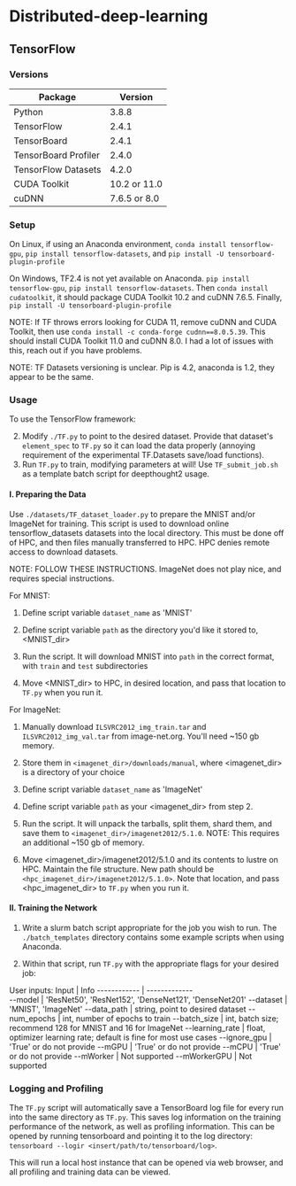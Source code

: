 # Distributed-deep-learning

## TensorFlow

### Versions

Package | Version 
------------ | -------------  
Python | 3.8.8
TensorFlow | 2.4.1
TensorBoard | 2.4.1
TensorBoard Profiler | 2.4.0
TensorFlow Datasets | 4.2.0
CUDA Toolkit | 10.2 or 11.0 
cuDNN | 7.6.5 or 8.0 

### Setup

On Linux, if using an Anaconda environment, `conda install tensorflow-gpu`, `pip install tensorflow-datasets`, and `pip install -U tensorboard-plugin-profile`

On Windows, TF2.4 is not yet available on Anaconda. `pip install tensorflow-gpu`, `pip install tensorflow-datasets`. Then `conda install cudatoolkit`, it should package CUDA Toolkit 10.2 and cuDNN 7.6.5. Finally, `pip install -U tensorboard-plugin-profile`

NOTE: If TF throws errors looking for CUDA 11, remove cuDNN and CUDA Toolkit, then use `conda install -c conda-forge cudnn==8.0.5.39`. This should install CUDA Toolkit 11.0 and cuDNN 8.0. I had a lot of issues with this, reach out if you have problems.

NOTE: TF Datasets versioning is unclear. Pip is 4.2, anaconda is 1.2, they appear to be the same.


### Usage

To use the TensorFlow framework:

2. Modify `./TF.py` to point to the desired dataset. Provide that dataset's `element_spec` to `TF.py` so it can load the data properly (annoying requirement of the experimental TF.Datasets save/load functions).
3. Run `TF.py` to train, modifying parameters at will! Use `TF_submit_job.sh` as a template batch script for deepthought2 usage.

#### I. Preparing the Data

Use `./datasets/TF_dataset_loader.py` to prepare the MNIST and/or ImageNet for training. This script is used to download online tensorflow_datasets datasets into the local </datasets> directory. This must be done off of HPC, and then files manually transferred to HPC. HPC denies remote access to download datasets.

NOTE: FOLLOW THESE INSTRUCTIONS. ImageNet does not play nice, and requires special instructions.

For MNIST:

1. Define script variable `dataset_name` as 'MNIST'

2. Define script variable `path` as the directory you'd like it stored to, <MNIST_dir>

3. Run the script. It will download MNIST into `path` in the correct format, with `train` and `test` subdirectories

4. Move <MNIST_dir> to HPC, in desired location, and pass that location to `TF.py` when you run it.

For ImageNet:
1. Manually download `ILSVRC2012_img_train.tar` and `ILSVRC2012_img_val.tar` from image-net.org. You'll need ~150 gb memory.

2. Store them in `<imagenet_dir>/downloads/manual`, where <imagenet_dir> is a directory of your choice

3. Define script variable `dataset_name` as 'ImageNet'

4. Define script variable `path` as your <imagenet_dir> from step 2.

5. Run the script. It will unpack the tarballs, split them, shard them, and save them to `<imagenet_dir>/imagenet2012/5.1.0`. NOTE: This requires an additional ~150 gb of memory.

6. Move <imagenet_dir>/imagenet2012/5.1.0 and its contents to lustre on HPC. Maintain the file structure. New path should be `<hpc_imagenet_dir>/imagenet2012/5.1.0>`. Note that location, and pass <hpc_imagenet_dir> to `TF.py` when you run it.

#### II. Training the Network

1. Write a slurm batch script appropriate for the job you wish to run. The `./batch_templates` directory contains some example scripts when using Anaconda.

2. Within that script, run `TF.py` with the appropriate flags for your desired job:

User inputs:
Input | Info 
------------ | -------------  
--model         | 'ResNet50', 'ResNet152', 'DenseNet121', 'DenseNet201'
--dataset       | 'MNIST', 'ImageNet'
--data_path     | string, point to desired dataset
--num_epochs    | int, number of epochs to train
--batch_size    | int, batch size; recommend 128 for MNIST and 16 for ImageNet
--learning_rate | float, optimizer learning rate; default is fine for most use cases
--ignore_gpu    | 'True' or do not provide
--mGPU          | 'True' or do not provide
--mCPU          | 'True' or do not provide
--mWorker       | Not supported
--mWorkerGPU    | Not supported


### Logging and Profiling

The `TF.py` script will automatically save a TensorBoard log file for every run into the same directory as `TF.py`. This saves log information on the training performance of the network, as well as profiling information. This can be opened by running tensorboard and pointing it to the log directory: `tensorboard --logir <insert/path/to/tensorboard/log>`. 

This will run a local host instance that can be opened via web browser, and all profiling and training data can be viewed.